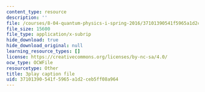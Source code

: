 ```yaml
---
content_type: resource
description: ''
file: /courses/8-04-quantum-physics-i-spring-2016/37101390541f5965a1d2ceb5ff08a964_1dW_izzvfOk.vtt
file_size: 15600
file_type: application/x-subrip
hide_download: true
hide_download_original: null
learning_resource_types: []
license: https://creativecommons.org/licenses/by-nc-sa/4.0/
ocw_type: OCWFile
resourcetype: Other
title: 3play caption file
uid: 37101390-541f-5965-a1d2-ceb5ff08a964
---
```

